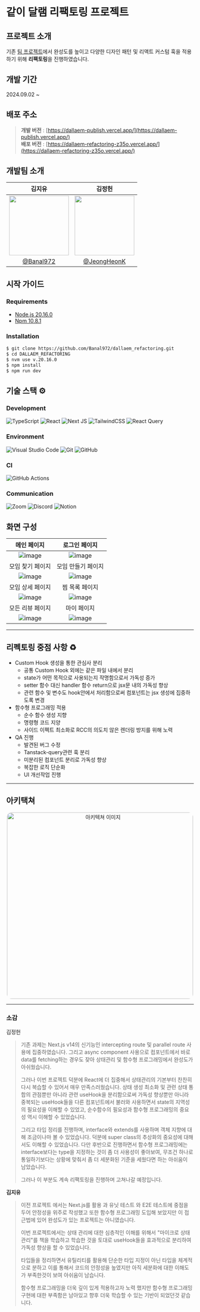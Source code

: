 <!-- prettier-ignore-start -->
# 같이 달램 리팩토링 프로젝트

## 프로젝트 소개

기존 [팀 프로젝트](https://github.com/sprint-team5/dallaem)에서 완성도를 높이고 다양한 디자인 패턴 및 리액트 커스텀 훅을 적용하기 위해 **리팩토링**을 진행하였습니다.

## 개발 기간

2024.09.02 ~

## 배포 주소

> **개발 버전** : [https://dallaem-publish.vercel.app/](https://dallaem-publish.vercel.app/) <br />
> **배포 버전** : [https://dallaem-refactoring-z35o.vercel.app/](https://dallaem-refactoring-z35o.vercel.app/) <br />

개발팀 소개 
--

|<center>김지유</center>|<center>김정헌</center>|
|:--------------------------------:|:--------------------------------:|
|<img src="https://github.com/user-attachments/assets/43cc11a4-b1a1-404c-b0ce-09ce96e666b0" width="160"/>|<img src="https://github.com/user-attachments/assets/2a3ee132-3404-4c9e-a1e0-ef03b2f1eff8" width="160"/>|
|[@Banal972](https://github.com/Banal972)|[@JeongHeonK](https://github.com/JeongHeonK)|


## 시작 가이드
### Requirements

- [Node.js 20.16.0](https://nodejs.org/en/blog/release/v20.16.0)
- [Npm 10.8.1](https://www.npmjs.com/package/npm/v/10.8.1)

### Installation
``` bash
$ git clone https://github.com/Banal972/dallaem_refactoring.git
$ cd DALLAEM_REFACTORING
$ nvm use v.20.16.0
$ npm install
$ npm run dev
```

기술 스택 ⚙️
--

### Development
![TypeScript](https://img.shields.io/badge/typescript-%23007ACC.svg?style=for-the-badge&logo=typescript&logoColor=white)
![React](https://img.shields.io/badge/react-%2320232a.svg?style=for-the-badge&logo=react&logoColor=%2361DAFB)
![Next JS](https://img.shields.io/badge/Next-black?style=for-the-badge&logo=next.js&logoColor=white)
![TailwindCSS](https://img.shields.io/badge/tailwindcss-%2338B2AC.svg?style=for-the-badge&logo=tailwind-css&logoColor=white)
![React Query](https://img.shields.io/badge/-React%20Query-FF4154?style=for-the-badge&logo=react%20query&logoColor=white)

### Environment
![Visual Studio Code](https://img.shields.io/badge/Visual%20Studio%20Code-0078d7.svg?style=for-the-badge&logo=visual-studio-code&logoColor=white)
![Git](https://img.shields.io/badge/git-%23F05033.svg?style=for-the-badge&logo=git&logoColor=white)
![GitHub](https://img.shields.io/badge/github-%23121011.svg?style=for-the-badge&logo=github&logoColor=white)

### CI
![GitHub Actions](https://img.shields.io/badge/github%20actions-%232671E5.svg?style=for-the-badge&logo=githubactions&logoColor=white)


### Communication
![Zoom](https://img.shields.io/badge/Zoom-2D8CFF?style=for-the-badge&logo=zoom&logoColor=white)
![Discord](https://img.shields.io/badge/Discord-%235865F2.svg?style=for-the-badge&logo=discord&logoColor=white)
![Notion](https://img.shields.io/badge/Notion-%23000000.svg?style=for-the-badge&logo=notion&logoColor=white)


화면 구성
--

|<center>메인 페이지</center>|<center>로그인 페이지</center>|
|:----:|:----:|
|![image](https://github.com/user-attachments/assets/d03c549a-8f92-41ce-813c-4fafd510de22)|![image](https://github.com/user-attachments/assets/26844aaa-bc78-4313-add9-901ad464b707)
|모임 찾기 페이지|모임 만들기 페이지|
|![image](https://github.com/user-attachments/assets/4209c43a-a9af-4d3e-8cc9-28c3abf307db)|![image](https://github.com/user-attachments/assets/d6bfe28f-8716-4ce8-b4fa-662cb543e54e)|
|모임 상세 페이지|찜 목록 페이지|
|![image](https://github.com/user-attachments/assets/b317f37f-9201-4b6a-8ac8-cea303a1d16d)|![image](https://github.com/user-attachments/assets/d0bd4da4-fb5e-4d92-a2e0-ab0a8368549c)
|모든 리뷰 페이지|마이 페이지|
|![image](https://github.com/user-attachments/assets/2b0ce170-af19-46e4-b038-a569483760ae)|![image](https://github.com/user-attachments/assets/dac69cd2-0e44-4cd5-bfa5-a2dddb2de415)




---
## 리펙토링 중점 사항 ♻️

- Custom Hook 생성을 통한 관심사 분리
  - 공통 Custom Hook 외에는 같은 파일 내에서 분리
  - state가 어떤 목적으로 사용되는지 작명함으로서 가독성 증가
  - setter 함수 대신 handler 함수 return으로 jsx문 내의 가독성 향상
  - 관련 함수 및 변수도 hook안에서 처리함으로써 컴포넌트는 jsx 생성에 집중하도록 변경
- 함수형 프로그래밍 적용
  - 순수 함수 생성 지향
  - 명령형 코드 지양
  - 사이드 이펙트 최소화로 RCC의 의도치 않은 렌더링 방지를 위해 노력
- QA 진행
  - 발견된 버그 수정
  - Tanstack-query관련 훅 분리
  - 미분리된 컴포넌트 분리로 가독성 향상
  - 복잡한 로직 단순화
  - UI 개선작업 진행

---
## 아키택쳐

<div align="center">

<img width="500" style='border-radius: 12px' alt="아키텍쳐 이미지" src="https://github.com/user-attachments/assets/bd52859b-a471-4783-9c03-a2edf56227e5" />

</div>

---

### 소감

김정헌
>기존 과제는 Next.js v14의 신기능인 intercepting route 및 parallel route 사용에 집중하였습니다. 그리고 async component 사용으로 컴포넌트에서 바로 data를 fetching하는 경우도 잦아 상태관리 및 함수형 프로그래밍에서 완성도가 아쉬웠습니다.
>
>그러나 이번 프로젝트 덕분에 React에 더 집중해서 상태관리의 기본부터 찬찬히 다시 복습할 수 있어서 매우 만족스러웠습니다. 상태 생성 최소화 및 관련 상태 통합의 관점뿐만 아니라 관련 useHook을 분리함으로써 가독성 향상뿐만 아니라 중복되는 useHook들을 다른 컴포넌트에서 불러와 사용하면서 state의 지역성의 필요성을 이해할 수 있었고, 순수함수의 필요성과 함수형 프로그래밍의 중요성 역시 이해할 수 있었습니다.
>
>그리고 타입 정리를 진행하며, interface와 extends를 사용하며 객체 지향에 대해 조금이나마 볼 수 있었습니다. 덕분에 super class의 추상화의 중요성에 대해서도 이해할 수 있었습니다. 다만 후반으로 진행하면서 함수형 프로그래밍에는 interface보다는 type을 지정하는 것이 좀 더 사용성이 좋아보여, 무조건 하나로 통일하기보다는 상황에 맞춰서 좀 더 세분화된 기준을 세웠다면 하는 아쉬움이 남았습니다.
>
>그러나 이 부분도 계속 리팩토링을 진행하며 고쳐나갈 예정입니다.

**김지유**
> 이전 프로젝트 에서는 Next.js를 활용 과 유닛 테스트 와 E2E 테스트에 중점을 두어 안정성을 위주로 작성했고 또한 함수형 프로그래밍 도입해 보았지만 이 접근법에 있어 완성도가 있는 프로젝트는 아니였습니다.
>
> 이번 프로젝트에서는 상태 관리에 대한 심층적인 이해를 위해서 "마이크로 상태 관리"를 책을 학습하고 학습한 것을 토대로 useHook들을 효과적으로 분리하여 가독성 향상을 할 수 있었습니다.
>
> 타입들을 정리하면서 유틸리티를 활용해 단순한 타입 지정이 아닌 타입을 체계적으로 분하고 이를 통해서 코드의 안정성을 높였지만 아직 세분화에 대한 이해도가 부족한것이 보여 아쉬움이 남습니다.
>
> 함수형 프로그래밍을 더욱 깊이 있게 적용하고자 노력 했지만 함수형 프로그래밍 구현에 대한 부족함은 남아있고 향후 더욱 학습할 수 있는 기반이 되었던것 같습니다.


<!-- prettier-ignore-end -->
